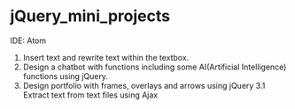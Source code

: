 # jQuery_mini_projects

IDE: Atom

1. Insert text and rewrite text within the textbox.
2. Design a chatbot with functions including some AI(Artificial Intelligence) functions using jQuery.
3. Design portfolio with frames, overlays and arrows using jQuery 
   3.1 Extract text from text files using Ajax
